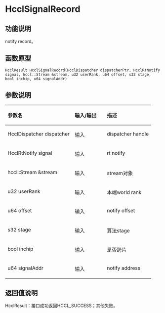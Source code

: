 # HcclSignalRecord<a name="ZH-CN_TOPIC_0000001994627140"></a>

## 功能说明<a name="zh-cn_topic_0000001926623848_section517mcpsimp"></a>

notify record。

## 函数原型<a name="zh-cn_topic_0000001926623848_section515mcpsimp"></a>

```
HcclResult HcclSignalRecord(HcclDispatcher dispatcherPtr, HcclRtNotify signal, hccl::Stream &stream, u32 userRank, u64 offset, s32 stage, bool inchip, u64 signalAddr)
```

## 参数说明<a name="zh-cn_topic_0000001926623848_section519mcpsimp"></a>

<a name="zh-cn_topic_0000001926623848_table520mcpsimp"></a>
<table><thead align="left"><tr id="zh-cn_topic_0000001926623848_row526mcpsimp"><th class="cellrowborder" valign="top" width="46%" id="mcps1.1.4.1.1"><p id="zh-cn_topic_0000001926623848_p528mcpsimp"><a name="zh-cn_topic_0000001926623848_p528mcpsimp"></a><a name="zh-cn_topic_0000001926623848_p528mcpsimp"></a>参数名</p>
</th>
<th class="cellrowborder" valign="top" width="22%" id="mcps1.1.4.1.2"><p id="zh-cn_topic_0000001926623848_p530mcpsimp"><a name="zh-cn_topic_0000001926623848_p530mcpsimp"></a><a name="zh-cn_topic_0000001926623848_p530mcpsimp"></a>输入/输出</p>
</th>
<th class="cellrowborder" valign="top" width="32%" id="mcps1.1.4.1.3"><p id="zh-cn_topic_0000001926623848_p532mcpsimp"><a name="zh-cn_topic_0000001926623848_p532mcpsimp"></a><a name="zh-cn_topic_0000001926623848_p532mcpsimp"></a>描述</p>
</th>
</tr>
</thead>
<tbody><tr id="zh-cn_topic_0000001926623848_row534mcpsimp"><td class="cellrowborder" valign="top" width="46%" headers="mcps1.1.4.1.1 "><p id="zh-cn_topic_0000001926623848_p536mcpsimp"><a name="zh-cn_topic_0000001926623848_p536mcpsimp"></a><a name="zh-cn_topic_0000001926623848_p536mcpsimp"></a>HcclDispatcher dispatcher</p>
</td>
<td class="cellrowborder" valign="top" width="22%" headers="mcps1.1.4.1.2 "><p id="zh-cn_topic_0000001926623848_p538mcpsimp"><a name="zh-cn_topic_0000001926623848_p538mcpsimp"></a><a name="zh-cn_topic_0000001926623848_p538mcpsimp"></a>输入</p>
</td>
<td class="cellrowborder" valign="top" width="32%" headers="mcps1.1.4.1.3 "><p id="zh-cn_topic_0000001926623848_p540mcpsimp"><a name="zh-cn_topic_0000001926623848_p540mcpsimp"></a><a name="zh-cn_topic_0000001926623848_p540mcpsimp"></a>dispatcher handle</p>
</td>
</tr>
<tr id="zh-cn_topic_0000001926623848_row541mcpsimp"><td class="cellrowborder" valign="top" width="46%" headers="mcps1.1.4.1.1 "><p id="zh-cn_topic_0000001926623848_p543mcpsimp"><a name="zh-cn_topic_0000001926623848_p543mcpsimp"></a><a name="zh-cn_topic_0000001926623848_p543mcpsimp"></a>HcclRtNotify signal</p>
</td>
<td class="cellrowborder" valign="top" width="22%" headers="mcps1.1.4.1.2 "><p id="zh-cn_topic_0000001926623848_p545mcpsimp"><a name="zh-cn_topic_0000001926623848_p545mcpsimp"></a><a name="zh-cn_topic_0000001926623848_p545mcpsimp"></a>输入</p>
</td>
<td class="cellrowborder" valign="top" width="32%" headers="mcps1.1.4.1.3 "><p id="zh-cn_topic_0000001926623848_p547mcpsimp"><a name="zh-cn_topic_0000001926623848_p547mcpsimp"></a><a name="zh-cn_topic_0000001926623848_p547mcpsimp"></a>rt notify</p>
</td>
</tr>
<tr id="zh-cn_topic_0000001926623848_row548mcpsimp"><td class="cellrowborder" valign="top" width="46%" headers="mcps1.1.4.1.1 "><p id="zh-cn_topic_0000001926623848_p550mcpsimp"><a name="zh-cn_topic_0000001926623848_p550mcpsimp"></a><a name="zh-cn_topic_0000001926623848_p550mcpsimp"></a>hccl::Stream &amp;stream</p>
</td>
<td class="cellrowborder" valign="top" width="22%" headers="mcps1.1.4.1.2 "><p id="zh-cn_topic_0000001926623848_p552mcpsimp"><a name="zh-cn_topic_0000001926623848_p552mcpsimp"></a><a name="zh-cn_topic_0000001926623848_p552mcpsimp"></a>输入</p>
</td>
<td class="cellrowborder" valign="top" width="32%" headers="mcps1.1.4.1.3 "><p id="zh-cn_topic_0000001926623848_p554mcpsimp"><a name="zh-cn_topic_0000001926623848_p554mcpsimp"></a><a name="zh-cn_topic_0000001926623848_p554mcpsimp"></a>stream对象</p>
</td>
</tr>
<tr id="zh-cn_topic_0000001926623848_row555mcpsimp"><td class="cellrowborder" valign="top" width="46%" headers="mcps1.1.4.1.1 "><p id="zh-cn_topic_0000001926623848_p557mcpsimp"><a name="zh-cn_topic_0000001926623848_p557mcpsimp"></a><a name="zh-cn_topic_0000001926623848_p557mcpsimp"></a>u32 userRank</p>
</td>
<td class="cellrowborder" valign="top" width="22%" headers="mcps1.1.4.1.2 "><p id="zh-cn_topic_0000001926623848_p559mcpsimp"><a name="zh-cn_topic_0000001926623848_p559mcpsimp"></a><a name="zh-cn_topic_0000001926623848_p559mcpsimp"></a>输入</p>
</td>
<td class="cellrowborder" valign="top" width="32%" headers="mcps1.1.4.1.3 "><p id="zh-cn_topic_0000001926623848_p561mcpsimp"><a name="zh-cn_topic_0000001926623848_p561mcpsimp"></a><a name="zh-cn_topic_0000001926623848_p561mcpsimp"></a>本端world rank</p>
</td>
</tr>
<tr id="zh-cn_topic_0000001926623848_row562mcpsimp"><td class="cellrowborder" valign="top" width="46%" headers="mcps1.1.4.1.1 "><p id="zh-cn_topic_0000001926623848_p564mcpsimp"><a name="zh-cn_topic_0000001926623848_p564mcpsimp"></a><a name="zh-cn_topic_0000001926623848_p564mcpsimp"></a>u64 offset</p>
</td>
<td class="cellrowborder" valign="top" width="22%" headers="mcps1.1.4.1.2 "><p id="zh-cn_topic_0000001926623848_p566mcpsimp"><a name="zh-cn_topic_0000001926623848_p566mcpsimp"></a><a name="zh-cn_topic_0000001926623848_p566mcpsimp"></a>输入</p>
</td>
<td class="cellrowborder" valign="top" width="32%" headers="mcps1.1.4.1.3 "><p id="zh-cn_topic_0000001926623848_p568mcpsimp"><a name="zh-cn_topic_0000001926623848_p568mcpsimp"></a><a name="zh-cn_topic_0000001926623848_p568mcpsimp"></a>notify offset</p>
</td>
</tr>
<tr id="zh-cn_topic_0000001926623848_row569mcpsimp"><td class="cellrowborder" valign="top" width="46%" headers="mcps1.1.4.1.1 "><p id="zh-cn_topic_0000001926623848_p571mcpsimp"><a name="zh-cn_topic_0000001926623848_p571mcpsimp"></a><a name="zh-cn_topic_0000001926623848_p571mcpsimp"></a>s32 stage</p>
</td>
<td class="cellrowborder" valign="top" width="22%" headers="mcps1.1.4.1.2 "><p id="zh-cn_topic_0000001926623848_p573mcpsimp"><a name="zh-cn_topic_0000001926623848_p573mcpsimp"></a><a name="zh-cn_topic_0000001926623848_p573mcpsimp"></a>输入</p>
</td>
<td class="cellrowborder" valign="top" width="32%" headers="mcps1.1.4.1.3 "><p id="zh-cn_topic_0000001926623848_p575mcpsimp"><a name="zh-cn_topic_0000001926623848_p575mcpsimp"></a><a name="zh-cn_topic_0000001926623848_p575mcpsimp"></a>算法stage</p>
</td>
</tr>
<tr id="zh-cn_topic_0000001926623848_row576mcpsimp"><td class="cellrowborder" valign="top" width="46%" headers="mcps1.1.4.1.1 "><p id="zh-cn_topic_0000001926623848_p578mcpsimp"><a name="zh-cn_topic_0000001926623848_p578mcpsimp"></a><a name="zh-cn_topic_0000001926623848_p578mcpsimp"></a>bool inchip</p>
</td>
<td class="cellrowborder" valign="top" width="22%" headers="mcps1.1.4.1.2 "><p id="zh-cn_topic_0000001926623848_p580mcpsimp"><a name="zh-cn_topic_0000001926623848_p580mcpsimp"></a><a name="zh-cn_topic_0000001926623848_p580mcpsimp"></a>输入</p>
</td>
<td class="cellrowborder" valign="top" width="32%" headers="mcps1.1.4.1.3 "><p id="zh-cn_topic_0000001926623848_p582mcpsimp"><a name="zh-cn_topic_0000001926623848_p582mcpsimp"></a><a name="zh-cn_topic_0000001926623848_p582mcpsimp"></a>是否跨片</p>
</td>
</tr>
<tr id="zh-cn_topic_0000001926623848_row583mcpsimp"><td class="cellrowborder" valign="top" width="46%" headers="mcps1.1.4.1.1 "><p id="zh-cn_topic_0000001926623848_p585mcpsimp"><a name="zh-cn_topic_0000001926623848_p585mcpsimp"></a><a name="zh-cn_topic_0000001926623848_p585mcpsimp"></a>u64 signalAddr</p>
</td>
<td class="cellrowborder" valign="top" width="22%" headers="mcps1.1.4.1.2 "><p id="zh-cn_topic_0000001926623848_p587mcpsimp"><a name="zh-cn_topic_0000001926623848_p587mcpsimp"></a><a name="zh-cn_topic_0000001926623848_p587mcpsimp"></a>输入</p>
</td>
<td class="cellrowborder" valign="top" width="32%" headers="mcps1.1.4.1.3 "><p id="zh-cn_topic_0000001926623848_p589mcpsimp"><a name="zh-cn_topic_0000001926623848_p589mcpsimp"></a><a name="zh-cn_topic_0000001926623848_p589mcpsimp"></a>notify address</p>
</td>
</tr>
</tbody>
</table>

## 返回值说明<a name="zh-cn_topic_0000001926623848_section590mcpsimp"></a>

HcclResult：接口成功返回HCCL\_SUCCESS；其他失败。

